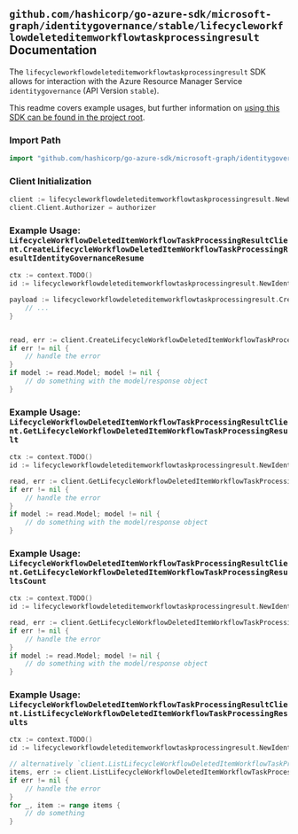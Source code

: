 
## `github.com/hashicorp/go-azure-sdk/microsoft-graph/identitygovernance/stable/lifecycleworkflowdeleteditemworkflowtaskprocessingresult` Documentation

The `lifecycleworkflowdeleteditemworkflowtaskprocessingresult` SDK allows for interaction with the Azure Resource Manager Service `identitygovernance` (API Version `stable`).

This readme covers example usages, but further information on [using this SDK can be found in the project root](https://github.com/hashicorp/go-azure-sdk/tree/main/docs).

### Import Path

```go
import "github.com/hashicorp/go-azure-sdk/microsoft-graph/identitygovernance/stable/lifecycleworkflowdeleteditemworkflowtaskprocessingresult"
```


### Client Initialization

```go
client := lifecycleworkflowdeleteditemworkflowtaskprocessingresult.NewLifecycleWorkflowDeletedItemWorkflowTaskProcessingResultClientWithBaseURI("https://management.azure.com")
client.Client.Authorizer = authorizer
```


### Example Usage: `LifecycleWorkflowDeletedItemWorkflowTaskProcessingResultClient.CreateLifecycleWorkflowDeletedItemWorkflowTaskProcessingResultIdentityGovernanceResume`

```go
ctx := context.TODO()
id := lifecycleworkflowdeleteditemworkflowtaskprocessingresult.NewIdentityGovernanceLifecycleWorkflowDeletedItemWorkflowIdTaskIdTaskProcessingResultID("workflowIdValue", "taskIdValue", "taskProcessingResultIdValue")

payload := lifecycleworkflowdeleteditemworkflowtaskprocessingresult.CreateLifecycleWorkflowDeletedItemWorkflowTaskProcessingResultIdentityGovernanceResumeRequest{
	// ...
}


read, err := client.CreateLifecycleWorkflowDeletedItemWorkflowTaskProcessingResultIdentityGovernanceResume(ctx, id, payload)
if err != nil {
	// handle the error
}
if model := read.Model; model != nil {
	// do something with the model/response object
}
```


### Example Usage: `LifecycleWorkflowDeletedItemWorkflowTaskProcessingResultClient.GetLifecycleWorkflowDeletedItemWorkflowTaskProcessingResult`

```go
ctx := context.TODO()
id := lifecycleworkflowdeleteditemworkflowtaskprocessingresult.NewIdentityGovernanceLifecycleWorkflowDeletedItemWorkflowIdTaskIdTaskProcessingResultID("workflowIdValue", "taskIdValue", "taskProcessingResultIdValue")

read, err := client.GetLifecycleWorkflowDeletedItemWorkflowTaskProcessingResult(ctx, id, lifecycleworkflowdeleteditemworkflowtaskprocessingresult.DefaultGetLifecycleWorkflowDeletedItemWorkflowTaskProcessingResultOperationOptions())
if err != nil {
	// handle the error
}
if model := read.Model; model != nil {
	// do something with the model/response object
}
```


### Example Usage: `LifecycleWorkflowDeletedItemWorkflowTaskProcessingResultClient.GetLifecycleWorkflowDeletedItemWorkflowTaskProcessingResultsCount`

```go
ctx := context.TODO()
id := lifecycleworkflowdeleteditemworkflowtaskprocessingresult.NewIdentityGovernanceLifecycleWorkflowDeletedItemWorkflowIdTaskID("workflowIdValue", "taskIdValue")

read, err := client.GetLifecycleWorkflowDeletedItemWorkflowTaskProcessingResultsCount(ctx, id, lifecycleworkflowdeleteditemworkflowtaskprocessingresult.DefaultGetLifecycleWorkflowDeletedItemWorkflowTaskProcessingResultsCountOperationOptions())
if err != nil {
	// handle the error
}
if model := read.Model; model != nil {
	// do something with the model/response object
}
```


### Example Usage: `LifecycleWorkflowDeletedItemWorkflowTaskProcessingResultClient.ListLifecycleWorkflowDeletedItemWorkflowTaskProcessingResults`

```go
ctx := context.TODO()
id := lifecycleworkflowdeleteditemworkflowtaskprocessingresult.NewIdentityGovernanceLifecycleWorkflowDeletedItemWorkflowIdTaskID("workflowIdValue", "taskIdValue")

// alternatively `client.ListLifecycleWorkflowDeletedItemWorkflowTaskProcessingResults(ctx, id, lifecycleworkflowdeleteditemworkflowtaskprocessingresult.DefaultListLifecycleWorkflowDeletedItemWorkflowTaskProcessingResultsOperationOptions())` can be used to do batched pagination
items, err := client.ListLifecycleWorkflowDeletedItemWorkflowTaskProcessingResultsComplete(ctx, id, lifecycleworkflowdeleteditemworkflowtaskprocessingresult.DefaultListLifecycleWorkflowDeletedItemWorkflowTaskProcessingResultsOperationOptions())
if err != nil {
	// handle the error
}
for _, item := range items {
	// do something
}
```
